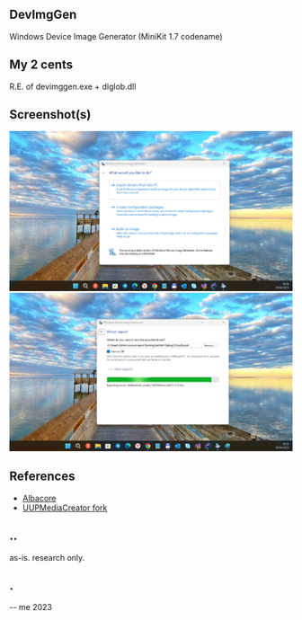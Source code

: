 ## DevImgGen

Windows Device Image Generator (MiniKit 1.7 codename)

## My 2 cents
R.E. of devimggen.exe + diglob.dll

## Screenshot(s)
![](Images/shot1.png)
![](Images/shot2.png)

## References
- [Albacore](https://github.com/thebookisclosed/)
- [UUPMediaCreator fork](https://github.com/thebookisclosed/UUPMediaCreator)

## ..
as-is. research only.

## .
-- me 2023
